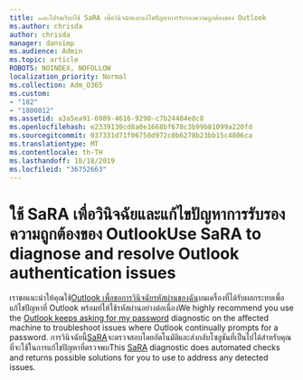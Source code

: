 ```yaml
---
title: ๑๘๒โปรดเรียกใช้ SaRA เพื่อวินิจฉัยและแก้ไขปัญหาการรับรองความถูกต้องของ Outlook
ms.author: chrisda
author: chrisda
manager: dansimp
ms.audience: Admin
ms.topic: article
ROBOTS: NOINDEX, NOFOLLOW
localization_priority: Normal
ms.collection: Adm_O365
ms.custom:
- "182"
- "1800012"
ms.assetid: a3a5ea91-6989-4616-9290-c7b24484e8c8
ms.openlocfilehash: e2339130cd8a0e1668bf678c3b99b81099a220fd
ms.sourcegitcommit: 037331d71f06750d972c0b6278b23bb15c4806ca
ms.translationtype: MT
ms.contentlocale: th-TH
ms.lasthandoff: 10/18/2019
ms.locfileid: "36752663"
---
```

# <a name="use-sara-to-diagnose-and-resolve-outlook-authentication-issues"></a><span data-ttu-id="168ab-102">ใช้ SaRA เพื่อวินิจฉัยและแก้ไขปัญหาการรับรองความถูกต้องของ Outlook</span><span class="sxs-lookup"><span data-stu-id="168ab-102">Use SaRA to diagnose and resolve Outlook authentication issues</span></span>

<span data-ttu-id="168ab-103">เราขอแนะนำให้คุณใช้[Outlook เพื่อขอการวินิจฉัยรหัสผ่านของฉัน](https://aka.ms/SaRA-OutlookPwdPrompt-Alchemy)บนเครื่องที่ได้รับผลกระทบเพื่อแก้ไขปัญหาที่ Outlook พร้อมท์ให้ใช้รหัสผ่านอย่างต่อเนื่อง</span><span class="sxs-lookup"><span data-stu-id="168ab-103">We highly recommend you use the [Outlook keeps asking for my password](https://aka.ms/SaRA-OutlookPwdPrompt-Alchemy) diagnostic on the affected machine to troubleshoot issues where Outlook continually prompts for a password.</span></span> <span data-ttu-id="168ab-104">การวินิจฉัยนี้[SaRA](https://diagnostics.office.com/#/)จะตรวจสอบโดยอัตโนมัติและส่งกลับโซลูชันที่เป็นไปได้สำหรับคุณที่จะใช้ในการแก้ไขปัญหาที่ตรวจพบ</span><span class="sxs-lookup"><span data-stu-id="168ab-104">This [SaRA](https://diagnostics.office.com/#/) diagnostic does automated checks and returns possible solutions for you to use to address any detected issues.</span></span>
